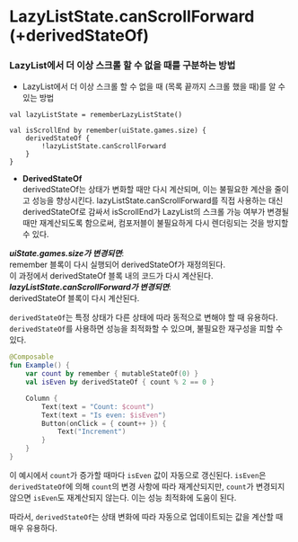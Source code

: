 # LazyListState.canScrollForward (+derivedStateOf)

### LazyList에서 더 이상 스크롤 할 수 없을 때를 구분하는 방법
- LazyList에서 더 이상 스크롤 할 수 없을 때 (목록 끝까지 스크롤 했을 때)를 알 수 있는 방법

```
val lazyListState = rememberLazyListState()

val isScrollEnd by remember(uiState.games.size) {
    derivedStateOf {
        !lazyListState.canScrollForward
    }
}
```

- **DerivedStateOf**   
derivedStateOf는 상태가 변화할 때만 다시 계산되며, 이는 불필요한 계산을 줄이고 성능을 향상시킨다.
lazyListState.canScrollForward를 직접 사용하는 대신 derivedStateOf로 감싸서 isScrollEnd가 LazyList의 스크롤 가능 여부가 변경될 때만 재계산되도록 함으로써,
컴포저블이 불필요하게 다시 렌더링되는 것을 방지할 수 있다.


***uiState.games.size가 변경되면***:  
remember 블록이 다시 실행되어 derivedStateOf가 재정의된다.   
이 과정에서 derivedStateOf 블록 내의 코드가 다시 계산된다.   
***lazyListState.canScrollForward가 변경되면***:    
derivedStateOf 블록이 다시 계산된다.


`derivedStateOf`는 특정 상태가 다른 상태에 따라 동적으로 변해야 할 때 유용하다. `derivedStateOf`를 사용하면 성능을 최적화할 수 있으며, 불필요한 재구성을 피할 수 있다.

```kotlin
@Composable
fun Example() {
    var count by remember { mutableStateOf(0) }
    val isEven by derivedStateOf { count % 2 == 0 }

    Column {
        Text(text = "Count: $count")
        Text(text = "Is even: $isEven")
        Button(onClick = { count++ }) {
            Text("Increment")
        }
    }
}
```

이 예시에서 `count`가 증가할 때마다 `isEven` 값이 자동으로 갱신된다. `isEven`은 `derivedStateOf`에 의해 `count`의 변경 사항에 따라 재계산되지만, `count`가 변경되지 않으면 `isEven`도 재계산되지 않는다. 이는 성능 최적화에 도움이 된다.

따라서, `derivedStateOf`는 상태 변화에 따라 자동으로 업데이트되는 값을 계산할 때 매우 유용하다.